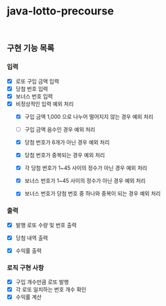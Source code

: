# java-lotto-precourse

<br>

## 구현 기능 목록


### 입력
- [X] 로또 구입 금액 입력
- [X] 당첨 번호 입력
- [X] 보너스 번호 입력
- [X] 비정상적인 입력 예외 처리
  - [X] 구입 금액 1,000 으로 나누어 떨어지지 않는 경우 예외 처리
  - [ ] 구입 금액 음수인 경우 예외 처리
  - [X] 당첨 번호가 6개가 아닌 경우 예외 처리
  - [X] 당첨 번호가 중복되는 경우 예외 처리
  - [X] 각 당첨 번호가 1~45 사이의 정수가 아닌 경우 예외 처리
  - [X] 보너스 번호가 1~45 사이의 정수가 아닌 경우 예외 처리
  - [X] 보너스 번호가 당첨 번호 중 하나와 중복이 되는 경우 예외 처리


### 출력
- [X] 발행 로또 수량 및 번호 출력
- [X] 당첨 내역 출력
- [X] 수익률 출력



### 로직 구현 사항
- [X] 구입 개수만큼 로또 발행
- [X] 각 로또 일치하는 번호 개수 확인
- [X] 수익률 계산